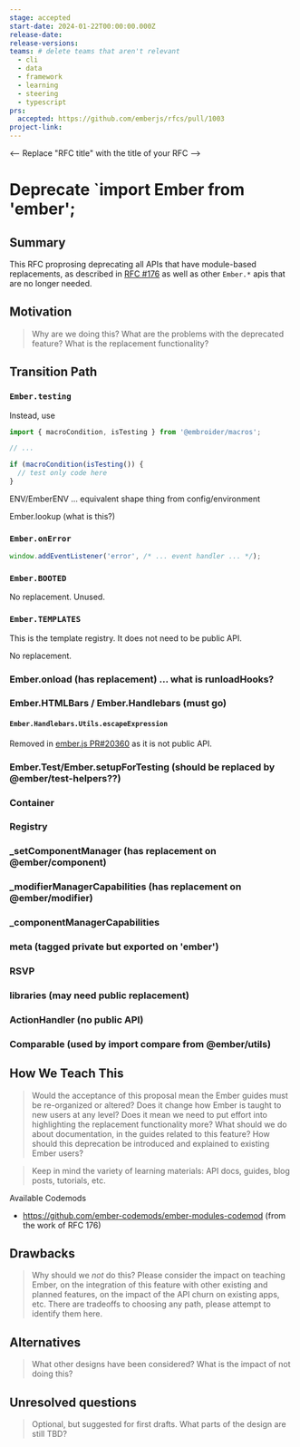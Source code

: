```yaml
---
stage: accepted
start-date: 2024-01-22T00:00:00.000Z
release-date:
release-versions:
teams: # delete teams that aren't relevant
  - cli
  - data
  - framework
  - learning
  - steering
  - typescript
prs:
  accepted: https://github.com/emberjs/rfcs/pull/1003 
project-link:
---
```


<!---
Directions for above:

stage: Leave as is
start-date: Fill in with today's date, 2032-12-01T00:00:00.000Z
release-date: Leave as is
release-versions: Leave as is
teams: Include only the [team(s)](README.md#relevant-teams) for which this RFC applies
prs:
  accepted: Fill this in with the URL for the Proposal RFC PR
project-link: Leave as is
-->

<-- Replace "RFC title" with the title of your RFC -->
# Deprecate `import Ember from 'ember'; 

## Summary

This RFC proprosing deprecating all APIs that have module-based replacements, as described in [RFC #176](https://rfcs.emberjs.com/id/0176-javascript-module-api) as well as other `Ember.*` apis that are no longer needed.

## Motivation

> Why are we doing this? What are the problems with the deprecated feature?
What is the replacement functionality?

## Transition Path


### `Ember.testing`

Instead, use

```js
import { macroCondition, isTesting } from '@embroider/macros';

// ...

if (macroCondition(isTesting()) {
  // test only code here
}
```

ENV/EmberENV ... equivalent shape thing from config/environment

Ember.lookup (what is this?)

### `Ember.onError`

```js
window.addEventListener('error', /* ... event handler ... */);
```

### `Ember.BOOTED`

No replacement. Unused.

### `Ember.TEMPLATES`

This is the template registry. It does not need to be public API. 

No replacement.

### Ember.onload (has replacement) ... what is runloadHooks?

### Ember.HTMLBars / Ember.Handlebars (must go)

#### `Ember.Handlebars.Utils.escapeExpression`

Removed in [ember.js PR#20360](https://github.com/emberjs/ember.js/pull/20360) as it is not public API.

### Ember.Test/Ember.setupForTesting (should be replaced by @ember/test-helpers??)

### Container

### Registry

### _setComponentManager (has replacement on @ember/component)

### _modifierManagerCapabilities (has replacement on @ember/modifier)

### _componentManagerCapabilities

### meta (tagged private but exported on 'ember')

### RSVP

### libraries (may need public replacement)

### ActionHandler (no public API)

### Comparable (used by import compare from @ember/utils)

## How We Teach This

> Would the acceptance of this proposal mean the Ember guides must be
re-organized or altered? Does it change how Ember is taught to new users
at any level?
Does it mean we need to put effort into highlighting the replacement
functionality more? What should we do about documentation, in the guides
related to this feature?
How should this deprecation be introduced and explained to existing Ember
users?

> Keep in mind the variety of learning materials: API docs, guides, blog posts, tutorials, etc.

Available Codemods

- https://github.com/ember-codemods/ember-modules-codemod (from the work of RFC 176)

## Drawbacks

> Why should we *not* do this? Please consider the impact on teaching Ember,
on the integration of this feature with other existing and planned features,
on the impact of the API churn on existing apps, etc.
There are tradeoffs to choosing any path, please attempt to identify them here.

## Alternatives

> What other designs have been considered? What is the impact of not doing this?

## Unresolved questions

> Optional, but suggested for first drafts. What parts of the design are still
TBD?
